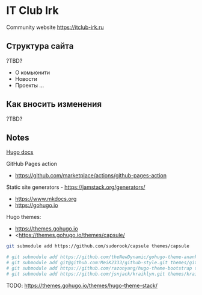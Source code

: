 # IT Club Irk

Community website https://itclub-irk.ru

## Структура сайта

?TBD?

- О комьюнити
- Новости
- Проекты
...


## Как вносить изменения

?TBD?


## Notes

[Hugo docs](https://gohugo.io/documentation/)

GitHub Pages action

- <https://github.com/marketplace/actions/github-pages-action>

Static site generators - <https://jamstack.org/generators/>

- <https://www.mkdocs.org>
- <https://gohugo.io>



Hugo themes:

- <https://themes.gohugo.io>
- <https://themes.gohugo.io/themes/capsule/


```sh
git submodule add https://github.com/sudorook/capsule themes/capsule

# git submodule add https://github.com/theNewDynamic/gohugo-theme-ananke themes/anank
# git submodule add git@github.com:MeiK2333/github-style.git themes/github-style
# git submodule add https://github.com/razonyang/hugo-theme-bootstrap themes/hugo-theme-bootstrap
# git submodule add https://github.com/jsnjack/kraiklyn.git themes/kraiklyn
```

TODO:
<https://themes.gohugo.io/themes/hugo-theme-stack/>

